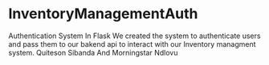 # InventoryManagementAuth
Authentication System In Flask
We created the system to authenticate users and pass them to our bakend api to interact with our Inventory managment system.
Quiteson Sibanda And Morningstar Ndlovu
